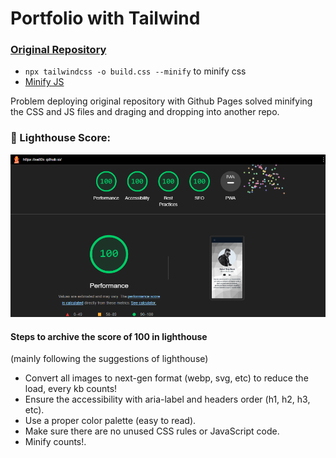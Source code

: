 # Portfolio with Tailwind

### [Original Repository](https://github.com/Sett0x/Portfolio-Tailwind)

- `npx tailwindcss -o build.css --minify` to minify css
- [Minify JS](https://www.toptal.com/developers/javascript-minifier)


Problem deploying original repository with Github Pages solved minifying  the CSS and JS files and draging and dropping into another repo.


### 🚀 Lighthouse Score:

![TPerformance](/src/Perfomance.png)

#### Steps to archive the  score of 100 in lighthouse
(mainly following the suggestions of lighthouse)

- Convert  all images to next-gen format (webp, svg, etc) to reduce the load, every kb counts!
- Ensure the accessibility with aria-label and headers order (h1, h2, h3, etc).
- Use a proper color palette (easy to read).
- Make sure there are no unused CSS rules or JavaScript code.
- Minify counts!.


